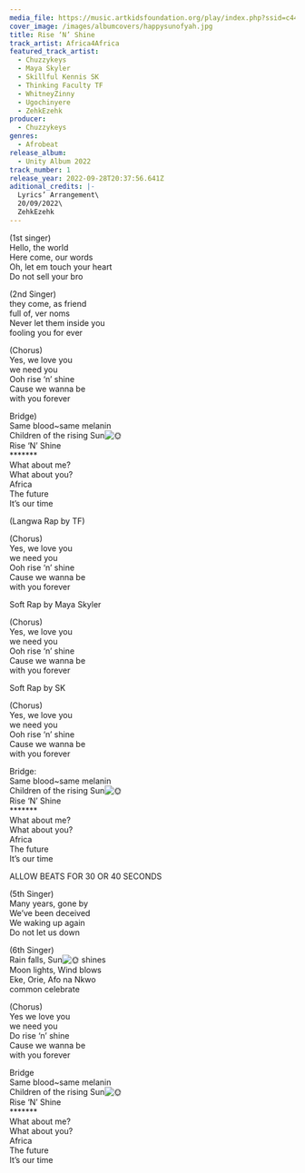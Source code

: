 ```yaml
---
media_file: https://music.artkidsfoundation.org/play/index.php?ssid=c44d199e4b81f046173653c763e26203&type=song&oid=12&uid=1&action=download&cache=1&name=Various%20Artists%20-%20Rise%20n%20shine%20Instrumental.mp3
cover_image: /images/albumcovers/happysunofyah.jpg
title: Rise ‘N’ Shine
track_artist: Africa4Africa
featured_track_artist:
  - Chuzzykeys
  - Maya Skyler
  - Skillful Kennis SK
  - Thinking Faculty TF
  - WhitneyZinny
  - Ugochinyere
  - ZehkEzehk
producer:
  - Chuzzykeys
genres:
  - Afrobeat
release_album:
  - Unity Album 2022
track_number: 1
release_year: 2022-09-28T20:37:56.641Z
aditional_credits: |-
  Lyrics’ Arrangement\
  20/09/2022\
  ZehkEzehk
---
```

(1st singer)\
Hello, the world\
Here come, our words\
Oh, let em touch your heart\
Do not sell your bro

(2nd Singer)\
they come, as friend\
full of, ver noms\
Never let them inside you\
fooling you for ever

(Chorus)\
Yes, we love you\
we need you\
Ooh rise ‘n’ shine\
Cause we wanna be\
with you forever

Bridge)\
Same blood~same melanin\
Children of the rising Sun![🌞](https://s.w.org/images/core/emoji/14.0.0/svg/1f31e.svg)\
Rise ‘N’ Shine\
\*\*\*\*\*\**\
What about me?\
What about you?\
Africa\
The future\
It’s our time

(Langwa Rap by TF)

(Chorus)\
Yes, we love you\
we need you\
Ooh rise ‘n’ shine\
Cause we wanna be\
with you forever

Soft Rap by Maya Skyler

(Chorus)\
Yes, we love you\
we need you\
Ooh rise ‘n’ shine\
Cause we wanna be\
with you forever

Soft Rap by SK

(Chorus)\
Yes, we love you\
we need you\
Ooh rise ‘n’ shine\
Cause we wanna be\
with you forever

Bridge:\
Same blood~same melanin\
Children of the rising Sun![🌞](https://s.w.org/images/core/emoji/14.0.0/svg/1f31e.svg)\
Rise ‘N’ Shine\
\*\*\*\*\*\**\
What about me?\
What about you?\
Africa\
The future\
It’s our time

ALLOW BEATS FOR 30 OR 40 SECONDS

(5th Singer)\
Many years, gone by\
We’ve been deceived\
We waking up again\
Do not let us down

(6th Singer)\
Rain falls, Sun![🌞](https://s.w.org/images/core/emoji/14.0.0/svg/1f31e.svg) shines\
Moon lights, Wind blows\
Eke, Orie, Afo na Nkwo\
common celebrate

(Chorus)\
Yes we love you\
we need you\
Do rise ‘n’ shine\
Cause we wanna be\
with you forever

Bridge\
Same blood~same melanin\
Children of the rising Sun![🌞](https://s.w.org/images/core/emoji/14.0.0/svg/1f31e.svg)\
Rise ‘N’ Shine\
\*\*\*\*\*\**\
What about me?\
What about you?\
Africa\
The future\
It’s our time